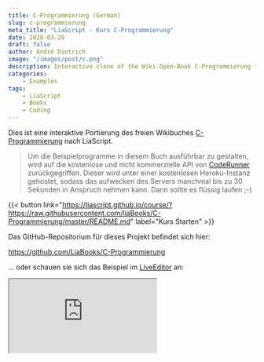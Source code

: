 ```yaml
---
title: C-Programmierung (German)
slug: c-programmierung
meta_title: "LiaScript - Kurs C-Programmierung"
date: 2020-03-29
draft: false
author: André Dietrich
image: "/images/post/c.png"
description: Interactive clone of the Wiki-Open-Book C-Programmierung for LiaScript (German)
categories:
    - Examples
tags: 
    - LiaScript
    - Books
    - Coding
---
```


Dies ist eine interaktive Portierung des freien Wikibuches [C-Programmierung](https://de.wikibooks.org/wiki/C-Programmierung) nach LiaScript.

> Um die Beispielprogramme in diesem Buch ausführbar zu gestalten, wird auf die kostenlose und nicht kommerzielle API von [CodeRunner](https://github.com/liascript/coderunner) zurückgegriffen. Dieser wird unter einer kostenlosen Heroku-Instanz gehostet, sodass das aufwecken des Servers manchmal bis zu 30 Sekunden in Anspruch nehmen kann. Dann sollte es flüssig laufen ;-)

{{< button link="https://liascript.github.io/course/?https://raw.githubusercontent.com/liaBooks/C-Programmierung/master/README.md" label="Kurs Starten" >}}

Das GitHub-Repositorium für dieses Projekt befindet sich hier:

https://github.com/LiaBooks/C-Programmierung

... oder schauen sie sich das Beispiel im [LiveEditor](https://liascript.github.io/LiveEditor/?/show/file/https://raw.githubusercontent.com/liaBooks/C-Programmierung/master/README.md) an:

<iframe class="liveeditor" src="https://liascript.github.io/LiveEditor/?/show/file/https://raw.githubusercontent.com/liaBooks/C-Programmierung/master/README.md"></iframe>
